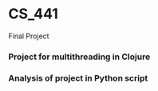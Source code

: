 # CS_441
Final Project

### Project for multithreading in Clojure 

### Analysis of project in Python script
